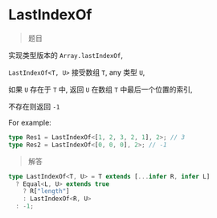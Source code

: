 # LastIndexOf

<BtnGroup 
	issue="https://tsch.js.org/5317/solutions"
	answer="https://github.com/type-challenges/type-challenges/issues/32222"
/>

> 题目

实现类型版本的 `Array.lastIndexOf`,

`LastIndexOf<T, U>` 接受数组 `T`, any 类型 `U`,

如果 `U` 存在于 `T` 中, 返回 `U` 在数组 `T` 中最后一个位置的索引,

不存在则返回 `-1`

For example:

```typescript
type Res1 = LastIndexOf<[1, 2, 3, 2, 1], 2>; // 3
type Res2 = LastIndexOf<[0, 0, 0], 2>; // -1
```

> 解答

```ts
type LastIndexOf<T, U> = T extends [...infer R, infer L]
  ? Equal<L, U> extends true
    ? R["length"]
    : LastIndexOf<R, U>
  : -1;
```
